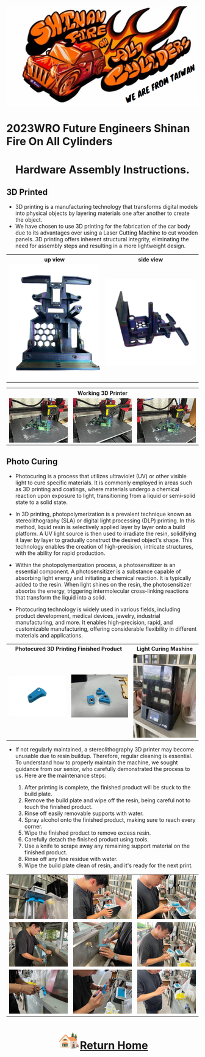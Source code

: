 <div align=center><img src="../../other/img/logo.png" width="600" alt=" logo"></td></div>

2023WRO Future Engineers Shinan Fire On All Cylinders  
====
# <div align="center">Hardware Assembly Instructions.</div>

## 3D Printed

- 3D printing is a manufacturing technology that transforms digital models into physical objects by layering materials one after another to create the object.
- We have chosen to use 3D printing for the fabrication of the car body due to its advantages over using a Laser Cutting Machine to cut wooden panels. 3D printing offers inherent structural integrity, eliminating the need for assembly steps and resulting in a more lightweight design.


<div align="center">
<table>
<tr align="center">
<th>up view</th>
<th>side view</th>
<tr align="center">
<td><img src="./img/3D-down.png" width="300" alt=" logo"></td>
<td><img src="./img/3D-down2.png" width="300" alt=" logo"></td>
</tr>
</table>
</div>

<div align="center">
<table>
<tr align="center">
<th colspan="3">Working 3D Printer</th>
</tr>
<tr>
<td><img src="./img/3Dprinting1.jpg" width="300" alt=" logo"></td>
<td><img src="./img/3Dprinting2.jpg" width="300" alt=" logo"></td>
<td><img src="./img/3Dprinting3.jpg" width="300" alt=" logo"></td>
</tr>
</table>
</div>

## Photo Curing

- Photocuring is a process that utilizes ultraviolet (UV) or other visible light to cure specific materials. It is commonly employed in areas such as 3D printing and coatings, where materials undergo a chemical reaction upon exposure to light, transitioning from a liquid or semi-solid state to a solid state.

- In 3D printing, photopolymerization is a prevalent technique known as stereolithography (SLA) or digital light processing (DLP) printing. In this method, liquid resin is selectively applied layer by layer onto a build platform. A UV light source is then used to irradiate the resin, solidifying it layer by layer to gradually construct the desired object's shape. This technology enables the creation of high-precision, intricate structures, with the ability for rapid production.

- Within the photopolymerization process, a photosensitizer is an essential component. A photosensitizer is a substance capable of absorbing light energy and initiating a chemical reaction. It is typically added to the resin. When light shines on the resin, the photosensitizer absorbs the energy, triggering intermolecular cross-linking reactions that transform the liquid into a solid.

- Photocuring technology is widely used in various fields, including product development, medical devices, jewelry, industrial manufacturing, and more. It enables high-precision, rapid, and customizable manufacturing, offering considerable flexibility in different materials and applications.

<div align="center">
<table>
<tr align="center">
<th colspan="2">Photocured 3D Printing Finished Product</th>
<th>Light Curing Mashine</th>
<tr align="center">
<td><img src="./img/light_curing.png" width="300" alt=" logo"></td>
<td><img src="./img/photoprinting3.jpg" width="300" alt=" logo"></td>
<td><img src="./img/3D_photoprinter.jpeg" width="300" alt=" logo"></td>
</tr>
</table>
</div>


- If not regularly maintained, a stereolithography 3D printer may become unusable due to resin buildup. Therefore, regular cleaning is essential. To understand how to properly maintain the machine, we sought guidance from our senior, who carefully demonstrated the process to us. Here are the maintenance steps:

  1. After printing is complete, the finished product will be stuck to the build plate.
  2. Remove the build plate and wipe off the resin, being careful not to touch the finished product.
  3. Rinse off easily removable supports with water.
  4. Spray alcohol onto the finished product, making sure to reach every corner.
  5. Wipe the finished product to remove excess resin.
  6. Carefully detach the finished product using tools.
  7. Use a knife to scrape away any remaining support material on the finished product.
  8. Rinse off any fine residue with water.
  9. Wipe the build plate clean of resin, and it's ready for the next print.

<div align="center">
<table>
<tr align="center">
<td><img src="./img/0901-1.jpg" width="200" alt="work_daily"></td>
<td><img src="./img/0901-3.jpg" width="200" alt="work_daily"></td> 
<td><img src="./img/0901-4.jpg" width="200" alt="work_daily"></td>
</tr>
<tr align="center">
<td><img src="./img/0901-5.jpg" width="200" alt="work_daily"></td>
<td><img src="./img/0901-7.jpg" width="200" alt="work_daily"></td>
<td><img src="./img/0901-6.jpg" width="200" alt="work_daily"></td>
</tr>
<tr>
<td><img src="./img/0901-9.jpg" width="200" alt="work_daily"></td>
<td><img src="./img/0901-12.jpg" width="200" alt="work_daily"></td>
<td><img src="./img/0901-8.jpg" width="200" alt="work_daily"></td>
</tr>
</table>
</div>

# <div align="center">![HOME](../../other/img/Home.png)[Return Home](../../)</div> 